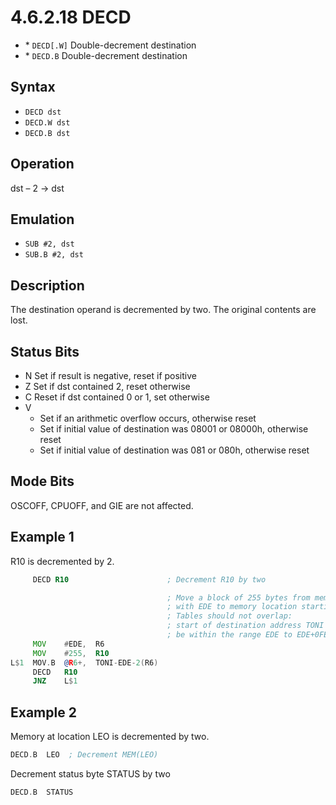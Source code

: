 # 4.6.2.18 DECD

- \* `DECD[.W]` Double-decrement destination
- \* `DECD.B` Double-decrement destination

## Syntax

- `DECD dst`
- `DECD.W dst`
- `DECD.B dst`

## Operation

dst – 2 → dst

## Emulation

- `SUB #2, dst`
- `SUB.B #2, dst`

## Description

The destination operand is decremented by two. The original contents are lost.

## Status Bits

- N Set if result is negative, reset if positive
- Z Set if dst contained 2, reset otherwise
- C Reset if dst contained 0 or 1, set otherwise
- V
  - Set if an arithmetic overflow occurs, otherwise reset
  - Set if initial value of destination was 08001 or 08000h, otherwise reset
  - Set if initial value of destination was 081 or 080h, otherwise reset

## Mode Bits

OSCOFF, CPUOFF, and GIE are not affected.

## Example 1

R10 is decremented by 2.

```asm
     DECD R10                      ; Decrement R10 by two

                                   ; Move a block of 255 bytes from memory location starting
                                   ; with EDE to memory location starting with TONI.
                                   ; Tables should not overlap:
                                   ; start of destination address TONI must not
                                   ; be within the range EDE to EDE+0FEh
     MOV    #EDE,  R6
     MOV    #255,  R10
L$1  MOV.B  @R6+,  TONI-EDE-2(R6)
     DECD   R10
     JNZ    L$1
```

## Example 2

Memory at location LEO is decremented by two.

```asm
DECD.B  LEO  ; Decrement MEM(LEO)
```

Decrement status byte STATUS by two

```asm
DECD.B  STATUS
```

